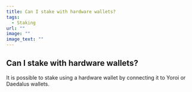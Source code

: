 ```yaml
---
title: Can I stake with hardware wallets?
tags:
  - Staking
url: ""
image: ""
image_text: ""
---
```


## Can I stake with hardware wallets?

It is possible to stake using a hardware wallet by connecting it to Yoroi or Daedalus wallets.
